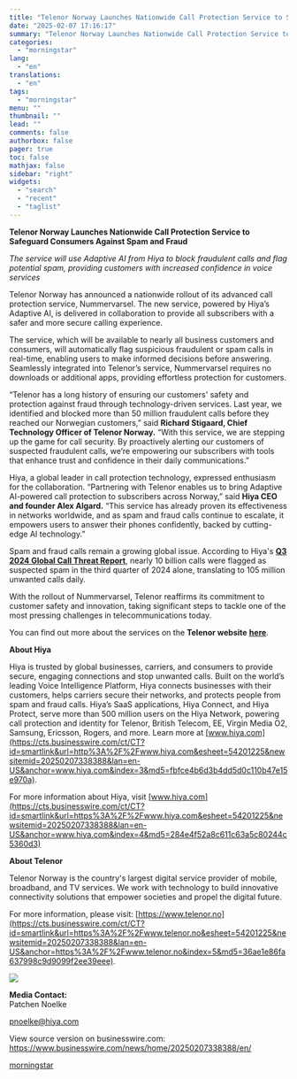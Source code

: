 ```yaml
---
title: "Telenor Norway Launches Nationwide Call Protection Service to Safeguard Consumers Against Spam and Fraud"
date: "2025-02-07 17:16:17"
summary: "Telenor Norway Launches Nationwide Call Protection Service to Safeguard Consumers Against Spam and Fraud The service will use Adaptive AI from Hiya to block fraudulent calls and flag potential spam, providing customers with increased confidence in voice services Telenor Norway has announced a nationwide rollout of its advanced call protection..."
categories:
  - "morningstar"
lang:
  - "en"
translations:
  - "en"
tags:
  - "morningstar"
menu: ""
thumbnail: ""
lead: ""
comments: false
authorbox: false
pager: true
toc: false
mathjax: false
sidebar: "right"
widgets:
  - "search"
  - "recent"
  - "taglist"
---
```


**Telenor Norway Launches Nationwide Call Protection Service to Safeguard Consumers Against Spam and Fraud**

*The service will use Adaptive AI from Hiya to block fraudulent calls and flag potential spam, providing customers with increased confidence in voice services*

Telenor Norway has announced a nationwide rollout of its advanced call protection service, Nummervarsel. The new service, powered by Hiya’s Adaptive AI, is delivered in collaboration to provide all subscribers with a safer and more secure calling experience.

The service, which will be available to nearly all business customers and consumers, will automatically flag suspicious fraudulent or spam calls in real-time, enabling users to make informed decisions before answering. Seamlessly integrated into Telenor’s service, Nummervarsel requires no downloads or additional apps, providing effortless protection for customers.

“Telenor has a long history of ensuring our customers' safety and protection against fraud through technology-driven services. Last year, we identified and blocked more than 50 million fraudulent calls before they reached our Norwegian customers,” said **Richard Stigaard, Chief Technology Officer of Telenor Norway.** “With this service, we are stepping up the game for call security. By proactively alerting our customers of suspected fraudulent calls, we’re empowering our subscribers with tools that enhance trust and confidence in their daily communications.”

Hiya, a global leader in call protection technology, expressed enthusiasm for the collaboration. “Partnering with Telenor enables us to bring Adaptive AI-powered call protection to subscribers across Norway,” said **Hiya CEO and founder Alex Algard.** “This service has already proven its effectiveness in networks worldwide, and as spam and fraud calls continue to escalate, it empowers users to answer their phones confidently, backed by cutting-edge AI technology.”

Spam and fraud calls remain a growing global issue. According to Hiya's [**Q3 2024 Global Call Threat Report**](https://cts.businesswire.com/ct/CT?id=smartlink&url=https%3A%2F%2Fwww.hiya.com%2Fglobal-call-threat-report&esheet=54201225&newsitemid=20250207338388&lan=en-US&anchor=Q3+2024+Global+Call+Threat+Report&index=1&md5=b1e0da48dfe5124a22ee4001db43799d), nearly 10 billion calls were flagged as suspected spam in the third quarter of 2024 alone, translating to 105 million unwanted calls daily.

With the rollout of Nummervarsel, Telenor reaffirms its commitment to customer safety and innovation, taking significant steps to tackle one of the most pressing challenges in telecommunications today.

You can find out more about the services on the **Telenor website** [**here**](https://cts.businesswire.com/ct/CT?id=smartlink&url=https%3A%2F%2Fwww.telenor.com%2F&esheet=54201225&newsitemid=20250207338388&lan=en-US&anchor=here&index=2&md5=1611c589bb37e68603a024f4a79b1981).

**About Hiya**

Hiya is trusted by global businesses, carriers, and consumers to provide secure, engaging connections and stop unwanted calls. Built on the world’s leading Voice Intelligence Platform, Hiya connects businesses with their customers, helps carriers secure their networks, and protects people from spam and fraud calls. Hiya’s SaaS applications, Hiya Connect, and Hiya Protect, serve more than 500 million users on the Hiya Network, powering call protection and identity for Telenor, British Telecom, EE, Virgin Media O2, Samsung, Ericsson, Rogers, and more. Learn more at [www.hiya.com](https://cts.businesswire.com/ct/CT?id=smartlink&url=http%3A%2F%2Fwww.hiya.com&esheet=54201225&newsitemid=20250207338388&lan=en-US&anchor=www.hiya.com&index=3&md5=fbfce4b6d3b4dd5d0c110b47e15e970a).

For more information about Hiya, visit [www.hiya.com](https://cts.businesswire.com/ct/CT?id=smartlink&url=https%3A%2F%2Fwww.hiya.com&esheet=54201225&newsitemid=20250207338388&lan=en-US&anchor=www.hiya.com&index=4&md5=284e4f52a8c611c63a5c80244c5360d3)

**About Telenor**

Telenor Norway is the country's largest digital service provider of mobile, broadband, and TV services. We work with technology to build innovative connectivity solutions that empower societies and propel the digital future.

For more information, please visit: [https://www.telenor.no](https://cts.businesswire.com/ct/CT?id=smartlink&url=https%3A%2F%2Fwww.telenor.no&esheet=54201225&newsitemid=20250207338388&lan=en-US&anchor=https%3A%2F%2Fwww.telenor.no&index=5&md5=36ae1e86fa637998c9d9099f2ee39eee).

 ![](https://cts.businesswire.com/ct/CT?id=bwnews&sty=20250207338388r1&sid=mstr3&distro=nx&lang=en)

**Media Contact:**  
Patchen Noelke
  
[pnoelke@hiya.com](mailto:pnoelke@hiya.com)

View source version on businesswire.com: <https://www.businesswire.com/news/home/20250207338388/en/>

[morningstar](https://www.morningstar.com/news/business-wire/20250207338388/telenor-norway-launches-nationwide-call-protection-service-to-safeguard-consumers-against-spam-and-fraud)

